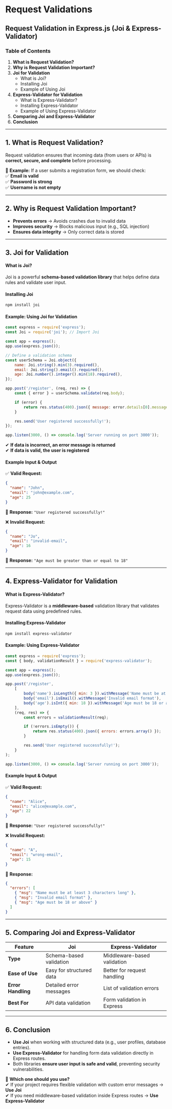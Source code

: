 # Request Validations

## **Request Validation in Express.js (Joi & Express-Validator)**

### **Table of Contents**

1. **What is Request Validation?**
2. **Why is Request Validation Important?**
3. **Joi for Validation**
   * What is Joi?
   * Installing Joi
   * Example of Using Joi
4. **Express-Validator for Validation**
   * What is Express-Validator?
   * Installing Express-Validator
   * Example of Using Express-Validator
5. **Comparing Joi and Express-Validator**
6. **Conclusion**

***

## **1. What is Request Validation?**

Request validation ensures that incoming data (from users or APIs) is **correct, secure, and complete** before processing.

🚀 **Example:** If a user submits a registration form, we should check:\
✅ **Email is valid**\
✅ **Password is strong**\
✅ **Username is not empty**

***

## **2. Why is Request Validation Important?**

* **Prevents errors** → Avoids crashes due to invalid data
* **Improves security** → Blocks malicious input (e.g., SQL injection)
* **Ensures data integrity** → Only correct data is stored

***

## **3. Joi for Validation**

#### **What is Joi?**

Joi is a powerful **schema-based validation library** that helps define data rules and validate user input.

#### **Installing Joi**

```bash
npm install joi
```

#### **Example: Using Joi for Validation**

```javascript
const express = require('express');
const Joi = require('joi'); // Import Joi

const app = express();
app.use(express.json());

// Define a validation schema
const userSchema = Joi.object({
    name: Joi.string().min(3).required(),
    email: Joi.string().email().required(),
    age: Joi.number().integer().min(18).required(),
});

app.post('/register', (req, res) => {
    const { error } = userSchema.validate(req.body);

    if (error) {
        return res.status(400).json({ message: error.details[0].message });
    }

    res.send('User registered successfully!');
});

app.listen(3000, () => console.log('Server running on port 3000'));
```

✔ **If data is incorrect, an error message is returned**\
✔ **If data is valid, the user is registered**

#### **Example Input & Output**

✅ **Valid Request:**

```json
{
  "name": "John",
  "email": "john@example.com",
  "age": 25
}
```

🔄 **Response:** `"User registered successfully!"`

❌ **Invalid Request:**

```json
{
  "name": "Jo",
  "email": "invalid-email",
  "age": 16
}
```

🔄 **Response:** `"Age must be greater than or equal to 18"`

***

## **4. Express-Validator for Validation**

#### **What is Express-Validator?**

Express-Validator is a **middleware-based** validation library that validates request data using predefined rules.

#### **Installing Express-Validator**

```bash
npm install express-validator
```

#### **Example: Using Express-Validator**

```javascript
const express = require('express');
const { body, validationResult } = require('express-validator');

const app = express();
app.use(express.json());

app.post('/register',
    [
        body('name').isLength({ min: 3 }).withMessage('Name must be at least 3 characters long'),
        body('email').isEmail().withMessage('Invalid email format'),
        body('age').isInt({ min: 18 }).withMessage('Age must be 18 or above'),
    ],
    (req, res) => {
        const errors = validationResult(req);

        if (!errors.isEmpty()) {
            return res.status(400).json({ errors: errors.array() });
        }

        res.send('User registered successfully!');
    }
);

app.listen(3000, () => console.log('Server running on port 3000'));
```

#### **Example Input & Output**

✅ **Valid Request:**

```json
{
  "name": "Alice",
  "email": "alice@example.com",
  "age": 22
}
```

🔄 **Response:** `"User registered successfully!"`

❌ **Invalid Request:**

```json
{
  "name": "A",
  "email": "wrong-email",
  "age": 15
}
```

🔄 **Response:**

```json
{
  "errors": [
    { "msg": "Name must be at least 3 characters long" },
    { "msg": "Invalid email format" },
    { "msg": "Age must be 18 or above" }
  ]
}
```

***

## **5. Comparing Joi and Express-Validator**

| Feature            | Joi                      | Express-Validator           |
| ------------------ | ------------------------ | --------------------------- |
| **Type**           | Schema-based validation  | Middleware-based validation |
| **Ease of Use**    | Easy for structured data | Better for request handling |
| **Error Handling** | Detailed error messages  | List of validation errors   |
| **Best For**       | API data validation      | Form validation in Express  |

***

## **6. Conclusion**

* **Use Joi** when working with structured data (e.g., user profiles, database entries).
* **Use Express-Validator** for handling form data validation directly in Express routes.
* Both libraries **ensure user input is safe and valid**, preventing security vulnerabilities.

🚀 **Which one should you use?**\
✔ If your project requires flexible validation with custom error messages → **Use Joi**\
✔ If you need middleware-based validation inside Express routes → **Use Express-Validator**
